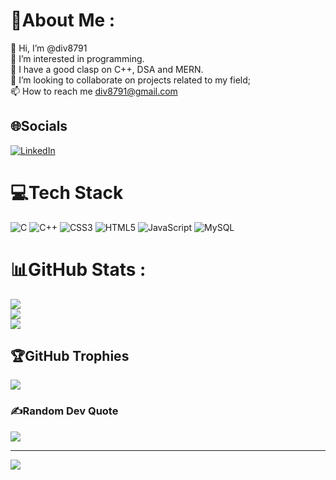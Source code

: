 # 💫About Me :
👋 Hi, I’m @div8791
<br>
👀 I’m interested in programming.<br>
🌱 I have a good clasp on C++, DSA and MERN.<br>
💞️ I’m looking to collaborate on projects related to my field;<br>
📫 How to reach me div8791@gmail.com<br>

## 🌐Socials
[![LinkedIn](https://img.shields.io/badge/LinkedIn-%230077B5.svg?logo=linkedin&logoColor=white)](https://linkedin.com/in/divyarth-singh-85a09a200) 

# 💻Tech Stack
![C](https://img.shields.io/badge/c-%2300599C.svg?style=for-the-badge&logo=c&logoColor=white) ![C++](https://img.shields.io/badge/c++-%2300599C.svg?style=for-the-badge&logo=c%2B%2B&logoColor=white) ![CSS3](https://img.shields.io/badge/css3-%231572B6.svg?style=for-the-badge&logo=css3&logoColor=white) ![HTML5](https://img.shields.io/badge/html5-%23E34F26.svg?style=for-the-badge&logo=html5&logoColor=white) ![JavaScript](https://img.shields.io/badge/javascript-%23323330.svg?style=for-the-badge&logo=javascript&logoColor=%23F7DF1E)  ![MySQL](https://img.shields.io/badge/mysql-%2300f.svg?style=for-the-badge&logo=mysql&logoColor=white) 
# 📊GitHub Stats :
![](https://github-readme-stats.vercel.app/api?username=div8791&theme=react&hide_border=false&include_all_commits=false&count_private=false)<br/>
![](https://github-readme-streak-stats.herokuapp.com/?user=div8791&theme=react&hide_border=false)<br/>
![](https://github-readme-stats.vercel.app/api/top-langs/?username=div8791&theme=react&hide_border=false&include_all_commits=false&count_private=false&layout=compact)

## 🏆GitHub Trophies
![](https://github-profile-trophy.vercel.app/?username=div8791&theme=discord&no-frame=false&no-bg=false&margin-w=4)

### ✍️Random Dev Quote
![](https://quotes-github-readme.vercel.app/api?type=horizontal&theme=radical)

---
[![](https://visitcount.itsvg.in/api?id=div8791&icon=0&color=1)](https://visitcount.itsvg.in)
